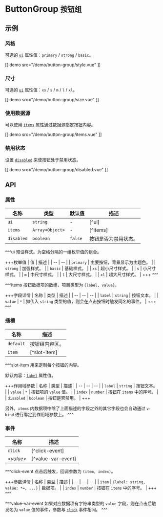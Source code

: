 # ButtonGroup <small>按钮组</small>

## 示例

### 风格

可选的 [`ui`](#props-ui) 属性值：`primary` / `strong` / `basic`。

[[ demo src="/demo/button-group/style.vue" ]]

### 尺寸

可选的 [`ui`](#props-ui) 属性值：`xs` / `s` / `m` / `l` / `xl`。

[[ demo src="/demo/button-group/size.vue" ]]

### 使用数据源

可以使用 [`items`](#props-items) 属性通过数据源指定按钮内容。

[[ demo src="/demo/button-group/items.vue" ]]

### 禁用状态

设置 [`disabled`](#props-disabled)  来使按钮处于禁用状态。

[[ demo src="/demo/button-group/disabled.vue" ]]

## API

### 属性

| 名称 | 类型 | 默认值 | 描述 |
| -- | -- | -- | -- |
| ``ui`` | `string` | - | [^ui] |
| ``items`` | `Array<Object>` | - | [^items] |
| ``disabled`` | `boolean` | `false` | 按钮是否为禁用状态。 |

^^^ui
预设样式。为空格分隔的一组枚举值的组合。

+++枚举值
| 值 | 描述 |
| -- | -- |
| `primary` | 主要按钮，背景显示为主题色。 |
| `strong` | 加强样式。 |
| `basic` | 基础样式。 |
| `xs` | 超小尺寸样式。 |
| `s` | 小尺寸样式。 |
| `m` | 中尺寸样式。 |
| `l` | 大尺寸样式。 |
| `xl` | 超大尺寸样式。 |
+++
^^^

^^^items
按钮数据项的数组，项目类型为 `{label, value}`。

+++字段详情
| 名称 | 类型 | 描述 |
| -- | -- | -- |
| `label` | `string` | 按钮文本。 |
| `value` | `*` | 如传入 `string` 类型的值，则会在点击按钮时触发同名的事件。 |
+++
^^^

### 插槽

| 名称 | 描述 |
| -- | -- |
| ``default`` | 按钮组内容区。 |
| ``item`` | [^slot-item] |

^^^slot-item
用来定制每个按钮的内容。

默认内容：[`label`](#props-label) 属性值。

+++作用域参数
| 名称 | 类型 | 描述 |
| -- | -- | -- |
| `label` | `string` | 按钮文本。 |
| `value` | `*` | 按钮项的 `value` 值。 |
| `index` | `number` | 按钮在 `items` 中的序号。 |
| `disabled` | `boolean` | 按钮是否禁用。 |
+++

另外，`items` 内数据项中除了上面描述的字段之外的其它字段也会自动通过 `v-bind` 进行绑定到作用域参数上。
^^^

### 事件

| 名称 | 描述 |
| -- | -- |
| ``click`` | [^click-event] |
| <var>&lt;value&gt;</var> | [^value-var-event] |

^^^click-event
点击后触发，回调参数为 `(item, index)`。

+++参数详情
| 名称 | 类型 | 描述 |
| -- | -- | -- |
| `item` | `{label: string, value: *=, ...}` | 数据项。 |
| `index` | `number` | 按钮在 `items` 中的序号。 |
+++
^^^

^^^value-var-event
如果对应数据项有字符串类型的 `value` 字段，则在点击后触发名为 `value` 值的事件，参数与 [`click`](#events-click) 事件相同。
^^^

